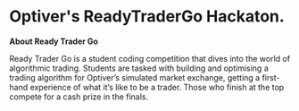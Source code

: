 <h1>Optiver's ReadyTraderGo Hackaton. </h1>

<b>About Ready Trader Go</b>

Ready Trader Go is a student coding competition that dives into the world of algorithmic trading. Students are tasked with building and optimising a trading algorithm for Optiver’s simulated market exchange, getting a first-hand experience of what it’s like to be a trader. Those who finish at the top compete for a cash prize in the finals.

